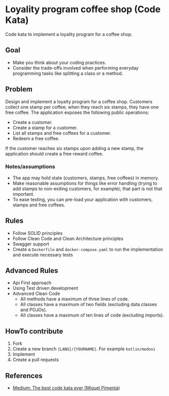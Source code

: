 # Loyality program coffee shop (Code Kata)
Code kata to implement a loyality program for a coffee shop.

## Goal
- Make you think about your coding practices.
- Consider the trade-offs involved when performing everyday programming tasks like splitting a class or a method.

## Problem
Design and implement a loyalty program for a coffee shop. Customers collect one stamp per coffee; when they reach six stamps, 
they have one free coffee. The application exposes the following public operations:
- Create a customer.
- Create a stamp for a customer.
- List all stamps and free coffees for a customer.
- Redeem a free coffee.

If the customer reaches six stamps upon adding a new stamp, the application should create a free reward coffee.

### Notes/assumptions
- The app may hold state (customers, stamps, free coffees) in memory.
- Make reasonable assumptions for things like error handling (trying to add stamps to non-exiting customers, for example); that part is not that important.
- To ease testing, you can pre-load your application with customers, stamps and free coffees.

## Rules
- Follow SOLID principles
- Follow Clean Code and Clean Architecture principles
- Swagger support
- Create a `Dockerfile` and `docker-compose.yaml` to run the implementation and execute necessary tests

## Advanced Rules
- Api First approach
- Using Test driven development
- Advanced Clean Code
  - All methods have a maximum of three lines of code.
  - All classes have a maximum of two fields (excluding data classes and POJOs).
  - All classes have a maximum of ten lines of code (excluding imports).

## HowTo contribute
1) Fork
2) Create a new branch `{LANG}/{YOURNAME}`. For example `kotlin/medoni`
3) Implement
4) Create a pull requests

## References
- [Medium: The best code kata ever (Miguel Pimenta)](https://medium.com/@migpimenta/the-best-code-kata-ever-61722511ebc)
